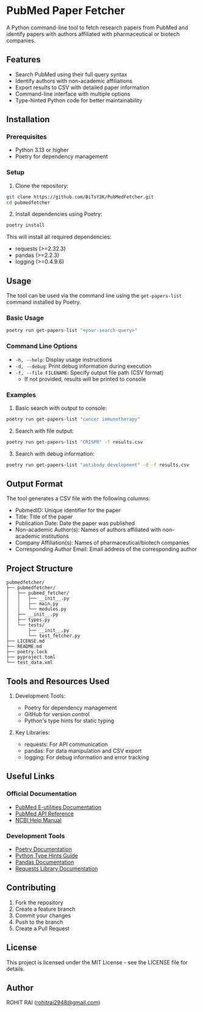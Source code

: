 # PubMed Paper Fetcher

A Python command-line tool to fetch research papers from PubMed and identify papers with authors affiliated with pharmaceutical or biotech companies.

## Features

- Search PubMed using their full query syntax
- Identify authors with non-academic affiliations
- Export results to CSV with detailed paper information
- Command-line interface with multiple options
- Type-hinted Python code for better maintainability

## Installation

### Prerequisites

- Python 3.13 or higher
- Poetry for dependency management

### Setup

1. Clone the repository:

```bash
git clone https://github.com/BiTsY2K/PubMedFetcher.git
cd pubmedfetcher
```

2. Install dependencies using Poetry:

```bash
poetry install
```

This will install all required dependencies:

- requests (>=2.32.3)
- pandas (>=2.2.3)
- logging (>=0.4.9.6)

## Usage

The tool can be used via the command line using the `get-papers-list` command installed by Poetry.

### Basic Usage

```bash
poetry run get-papers-list "<your-search-query>"
```

### Command Line Options

- `-h, --help`: Display usage instructions
- `-d, --debug`: Print debug information during execution
- `-f, --file FILENAME`: Specify output file path (CSV format)
  - If not provided, results will be printed to console

### Examples

1. Basic search with output to console:

```bash
poetry run get-papers-list "cancer immunotherapy"
```

2. Search with file output:

```bash
poetry run get-papers-list "CRISPR" -f results.csv
```

3. Search with debug information:

```bash
poetry run get-papers-list "antibody development" -d -f results.csv
```

## Output Format

The tool generates a CSV file with the following columns:

- PubmedID: Unique identifier for the paper
- Title: Title of the paper
- Publication Date: Date the paper was published
- Non-academic Author(s): Names of authors affiliated with non-academic institutions
- Company Affiliation(s): Names of pharmaceutical/biotech companies
- Corresponding Author Email: Email address of the corresponding author

## Project Structure

```
pubmedfetcher/
├── pubmedfetcher/
│   ├── pubmed_fetcher/
│   │   ├── __init__.py
│   │   ├── main.py
│   │   └── modules.py
│   ├── __init__.py
│   ├── types.py
│   └── tests/
│       ├── __init__.py
│       └── test_fetcher.py
├── LICENSE.md
├── README.md
├── poetry.lock
├── pyproject.toml
└── test_data.xml
```

## Tools and Resources Used

1. Development Tools:

   - Poetry for dependency management
   - GitHub for version control
   - Python's type hints for static typing

2. Key Libraries:
   - requests: For API communication
   - pandas: For data manipulation and CSV export
   - logging: For debug information and error tracking

## Useful Links

### Official Documentation

- [PubMed E-utilities Documentation](https://www.ncbi.nlm.nih.gov/books/NBK25501/)
- [PubMed API Reference](https://www.ncbi.nlm.nih.gov/books/NBK25500/)
- [NCBI Help Manual](https://www.ncbi.nlm.nih.gov/books/NBK3831/)

### Development Tools

- [Poetry Documentation](https://python-poetry.org/docs/)
- [Python Type Hints Guide](https://docs.python.org/3/library/typing.html)
- [Pandas Documentation](https://pandas.pydata.org/docs/)
- [Requests Library Documentation](https://requests.readthedocs.io/)

## Contributing

1. Fork the repository
2. Create a feature branch
3. Commit your changes
4. Push to the branch
5. Create a Pull Request

## License

This project is licensed under the MIT License - see the LICENSE file for details.

## Author

ROHIT RAI (rohitrai2948@gmail.com)
